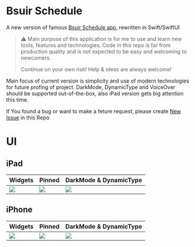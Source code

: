 # Bsuir Schedule
A new version of famous [Bsuir Schedule app](https://apps.apple.com/us/app/bsuir-schedule/id944151090), rewritten in Swift/SwiftUI

> :warning: Main purpose of this application is for me to use and learn new tools, features and technologies.
> Code in this repo is far from production quality and is not expected to be easy and welcoming to newcomers.
>
> Continue on your own risk! Help & ideas are always welcome!

Main focus of current version is simplicity and use of modern technologies for future profing of project.
DarkMode, DynamicType and VoiceOver should be supported out-of-the-box, also iPad version gets big attention this time.

If You found a bug or want to make a feture request, please create [New Issue](https://github.com/asiliuk/BsuirScheduleApp/issues/new/choose) in this Repo

# UI

## iPad

| Widgets | Pinned | DarkMode & DynamicType |
| ------- | ------------ | -------- |
| <img src="img/snapshots/ru-RU/iPad Pro (12.9-inch) (6th generation)-0_Widgets.png"> | <img src="img/snapshots/ru-RU/iPad Pro (12.9-inch) (6th generation)-1_Pinned-Light.png"> | <img src="img/snapshots/ru-RU/iPad Pro (12.9-inch) (6th generation)-2_Schedule-Dark-XXL.png"> |

## iPhone
| Widgets | Pinned | DarkMode & DynamicType |
| ------- | ------------ | -------- |
| <img src="img/snapshots/ru-RU/iPhone 11 Pro Max-0_Widgets.png"> | <img src="img/snapshots/ru-RU/iPhone 11 Pro Max-1_Pinned-Light.png"> | <img src="img/snapshots/ru-RU/iPhone 11 Pro Max-2_Schedule-Dark-XXL.png"> |
